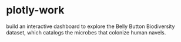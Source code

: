 # plotly-work
build an interactive dashboard to explore the Belly Button Biodiversity dataset, which catalogs the microbes that colonize human navels.
